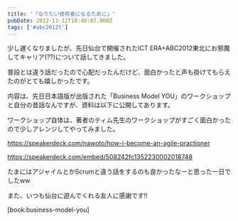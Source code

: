 ```yaml
---
title: '「なりたい技術者になるために」'
pubDate: 2012-11-12T18:40:07.000Z
tags: ['#abc2012t']
---
```


少し遅くなりましたが、先日仙台で開催されたICT ERA+ABC2012東北にお邪魔してキャリア(??)について話してきました。

普段とは違う話だったので心配だったんだけど、面白かったと声も掛けてもらえたのがとても嬉しかったです。

内容は、先日日本語版が出版された「Business Model YOU」のワークショップと自分の昔話なんですが、資料は以下に公開してあります。

ワークショップ自体は、著者のティム先生のワークショップがすごく面白かったので少しアレンジしてやってみました。

https://speakerdeck.com/nawoto/how-i-become-an-agile-practioner

https://speakerdeck.com/embed/508242fc1352230002018748

たまにはアジャイルとかScrumと違う話をするのも良かったなーと思った一日でしたww

また、いつも仙台に遊んでくれる友人に感謝です!!

[book:business-model-you]
